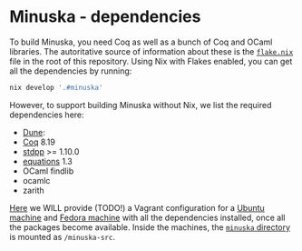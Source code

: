 # Minuska - dependencies

To build Minuska, you need Coq as well as a bunch of Coq and OCaml libraries.
The autoritative source of information about these is the [`flake.nix`](../flake.nix) file in the root of this repository.
Using Nix with Flakes enabled, you can get all the dependencies by running:
```sh
nix develop '.#minuska'
```

However, to support building Minuska without Nix, we list the required dependencies here:
- [Dune](https://dune.readthedocs.io/en/stable/):
- [Coq](https://coq.inria.fr/) 8.19
- [stdpp](https://gitlab.mpi-sws.org/iris/stdpp) >= 1.10.0
- [equations](https://mattam82.github.io/Coq-Equations/) 1.3
- OCaml findlib
- ocamlc
- zarith


[Here](../dist/vagrant) we WILL provide (TODO!) a Vagrant configuration for a [Ubuntu machine](../dist/vagrant/ubuntu2310)
and [Fedora machine](../dist/vagrant/fedora39) with all the dependencies installed, once all the packages become available.
Inside the machines, the [`minuska` directory](../minuska) is mounted as `/minuska-src`.
